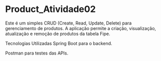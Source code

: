 # Product_Atividade02

Este é um simples CRUD (Create, Read, Update, Delete) para gerenciamento de produtos. A aplicação permite a criação, visualização, atualização e remoção de produtos da tabela Fipe.

Tecnologias Utilizadas
Spring Boot para o backend.

Postman para testes das APIs.

